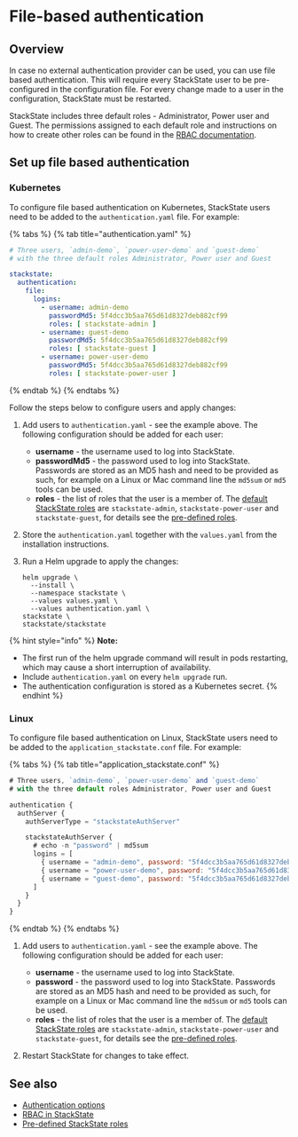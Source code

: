 # File-based authentication

## Overview

In case no external authentication provider can be used, you can use file based authentication. This will require every StackState user to be pre-configured in the configuration file. For every change made to a user in the configuration, StackState must be restarted.

StackState includes three default roles - Administrator, Power user and Guest. The permissions assigned to each default role and instructions on how to create other roles can be found in the [RBAC documentation](/configure/security/rbac/role_based_access_control.md).

## Set up file based authentication

### Kubernetes

To configure file based authentication on Kubernetes, StackState users need to be added to the `authentication.yaml` file. For example:

{% tabs %}
{% tab title="authentication.yaml" %}
```yaml
# Three users, `admin-demo`, `power-user-demo` and `guest-demo`
# with the three default roles Administrator, Power user and Guest

stackstate:
  authentication:
    file:
      logins:
        - username: admin-demo
          passwordMd5: 5f4dcc3b5aa765d61d8327deb882cf99
          roles: [ stackstate-admin ]
        - username: guest-demo
          passwordMd5: 5f4dcc3b5aa765d61d8327deb882cf99
          roles: [ stackstate-guest ]
        - username: power-user-demo
          passwordMd5: 5f4dcc3b5aa765d61d8327deb882cf99
          roles: [ stackstate-power-user ]  
```
{% endtab %}
{% endtabs %}

Follow the steps below to configure users and apply changes:

1. Add users to `authentication.yaml` - see the example above. The following configuration should be added for each user:
    - **username** - the username used to log into StackState.
    - **passwordMd5** - the password used to log into StackState. Passwords are stored as an MD5 hash and need to be provided as such, for example on a Linux or Mac command line the `md5sum` or `md5` tools can be used.
    - **roles** - the list of roles that the user is a member of. The [default StackState roles](/configure/security/rbac/rbac_permissions.md#predefined-roles) are `stackstate-admin`, `stackstate-power-user` and `stackstate-guest`, for details see the [pre-defined roles](/configure/security/rbac/rbac_permissions.md#predefined-roles).

2. Store the `authentication.yaml` together with the `values.yaml` from the installation instructions.

3. Run a Helm upgrade to apply the changes:
    ```
    helm upgrade \
      --install \
      --namespace stackstate \
      --values values.yaml \
      --values authentication.yaml \
    stackstate \
    stackstate/stackstate
    ```

{% hint style="info" %}
**Note:**
* The first run of the helm upgrade command will result in pods restarting, which may cause a short interruption of availability.
* Include `authentication.yaml` on every `helm upgrade` run.
* The authentication configuration is stored as a Kubernetes secret.
{% endhint %}

### Linux

To configure file based authentication on Linux, StackState users need to be added to the `application_stackstate.conf` file. For example:

{% tabs %}
{% tab title="application_stackstate.conf" %}

```javascript
# Three users, `admin-demo`, `power-user-demo` and `guest-demo`
# with the three default roles Administrator, Power user and Guest

authentication {
  authServer {
    authServerType = "stackstateAuthServer"

    stackstateAuthServer {
      # echo -n "password" | md5sum
      logins = [
        { username = "admin-demo", password: "5f4dcc3b5aa765d61d8327deb882cf99", roles = ["stackstate-admin"] }
        { username = "power-user-demo", password: "5f4dcc3b5aa765d61d8327deb882cf99", roles = ["stackstate-power-user"] }
        { username = "guest-demo", password: "5f4dcc3b5aa765d61d8327deb882cf99", roles = ["stackstate-guest"] }
      ]
    }
  }
}
```
{% endtab %}
{% endtabs %}

1. Add users to `authentication.yaml` - see the example above. The following configuration should be added for each user:
    - **username** - the username used to log into StackState.
    - **password** - the password used to log into StackState. Passwords are stored as an MD5 hash and need to be provided as such, for example on a Linux or Mac command line the `md5sum` or `md5` tools can be used.
    - **roles** - the list of roles that the user is a member of. The [default StackState roles](/configure/security/rbac/rbac_permissions.md#predefined-roles) are `stackstate-admin`, `stackstate-power-user` and `stackstate-guest`, for details see the [pre-defined roles](/configure/security/rbac/rbac_permissions.md#predefined-roles).

2. Restart StackState for changes to take effect.


## See also

- [Authentication options](/configure/security/authentication/authentication_options.md)
- [RBAC in StackState](/configure/security/rbac/role_based_access_control.md)
- [Pre-defined StackState roles](/configure/security/rbac/rbac_permissions.md#predefined-roles)
